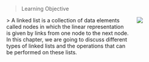 
 > Learning Objective 
<div style="display: flex; align-items: flex-start; gap: 20px; margin-bottom: 20px;">
 <div style="flex: 2;"> 
>  A linked list is a collection of data elements called nodes in which the linear 
representation is given by links from one node to the next node. In this chapter, we 
are going to discuss different types of linked lists and the operations that can be 
performed on these lists.
 
 </div>
 <div style="flex: 1;"> 
 
  <img src = "/DSA-Using-C/image/list/1g.webp">  
 
 </div></div>